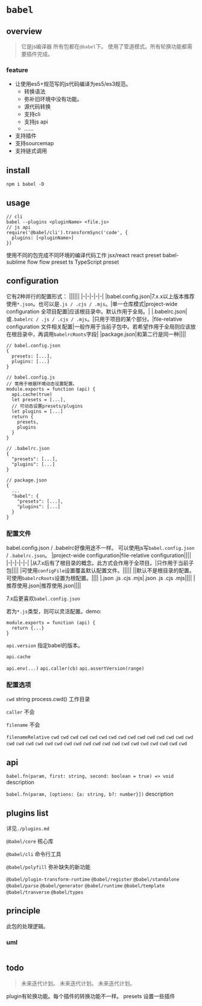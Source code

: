 # `babel`

## overview
> 它是js编译器
所有包都在`@babel`下。
使用了管道模式。所有轮换功能都需要插件完成。

### feature
- 让使用es5+规范写的js代码编译为es5/es3规范。
  + 转换语法
  + 弥补旧环境中没有功能。
  + 源代码转换
  + 支持cli
  + 支持js api
  + ……
- 支持插件
- 支持sourcemap
- 支持链式调用

## install
`npm i babel -D`

## usage
```
// cli
babel --plugins <pluginName> <file.js>
// js api
require('@babel/cli').transformSync('code', {
  plugins: [<pluginName>]
})
```

使用不同的包完成不同环境的编译代码工作
jsx/react   react preset
            babel-sublime
flow        flow preset
ts          TypeScript preset


## configuration
它有2种并行的配置形式：
||||||
|-|-|-|-|-|
|babel.config.json|7.x.x以上版本推荐使用`*.json`。也可以是`.js / .cjs / .mjs`。|单一仓库模式|project-wide configuration 全项目配置|应该根目录中。默认作用于全局。|
|.babelrc.json|或`.babelrc / .js / .cjs / .mjs`。|只用于项目的某个部分。|file-relative configuration 文件相关配置|一般作用于当前子包中。若希望作用于全局则应该放在根目录中，再调用`babelrcRoots`字段|
|package.json|和第二行是同一种||||
```
// babel.config.json
{
  presets: [...],
  plugins: [...]
}

// babel.config.js
// 常用于根据环境动态设置配置。
module.exports = function (api) {
  api.cache(true)
  let presets = [...],
  // 可动态设置presets/plugins
  let plugins = [...]
  return {
    presets,
    plugins
  }
}

// .babelrc.json
{
  "presets": [...],
  "plugins": [...]
}

// package.json
{
  ...
  "babel": {
    "presets": [...],
    "plugins": [...]
  }
}
```
### 配置文件
babel.config.json / .babelrc好像用途不一样。
可以使用js写`babel.config.json` / `.babelrc.json`。
|project-wide configuration|file-relative configuration||||
|-|-|-|-|-|
|从7.x后有了根目录的概念。此方式会作用于全项目。|只作用于当前子包||||
|可使用`configFile`设置覆盖默认配置文件。|||||
||默认不是根目录的配置。可使用`babelrcRoots`设置为根配置。||||
|.json .js .cjs .mjs|.json .js .cjs .mjs||||
|推荐使用.json|推荐使用.json||||

7.x后更喜欢`babel.config.json`

若为`*.js`类型，则可以灵活配置。demo:
```
module.exports = function (api) {
  return {...}
}
```
`api.version`
指定babel的版本。

`api.cache`

`api.env(...)`
`api.caller(cb)`
`api.assertVersion(range)`

### 配置选项
`cwd`
string
process.cwd()
工作目录

`caller`
不会

`filename`
不会

`filenameRelative`
`cwd`
`cwd`
`cwd`
`cwd`
`cwd`
`cwd`
`cwd`
`cwd`
`cwd`
`cwd`
`cwd`
`cwd`
`cwd`
`cwd`
`cwd`
`cwd`
`cwd`
`cwd`
`cwd`
`cwd`
`cwd`
`cwd`
`cwd`
`cwd`
`cwd`
`cwd`
`cwd`
`cwd`
`cwd`
`cwd`
`cwd`
`cwd`
`cwd`
`cwd`





## api
`babel.fn(param, first: string, second: boolean = true) => void`
description

`babel.fn(param, [options: {a: string, b?: number}])`
description

## plugins list
详见`./plugins.md`

`@babel/core` 核心库

`@babel/cli` 命令行工具

`@babel/polyfill` 弥补缺失的新功能

`@babel/plugin-transform-runtime`
`@babel/register`
`@babel/standalone`
`@babel/parse`
`@babel/generator`
`@babel/runtime`
`@babel/template`
`@babel/tranverse`
`@babel/types`

## principle
此包的处理逻辑。

### uml
```
```

## todo
> 未来迭代计划。
> 未来迭代计划。
> 未来迭代计划。


plugin有轮换功能。每个插件的转换功能不一样。
presets  设置一些插件


